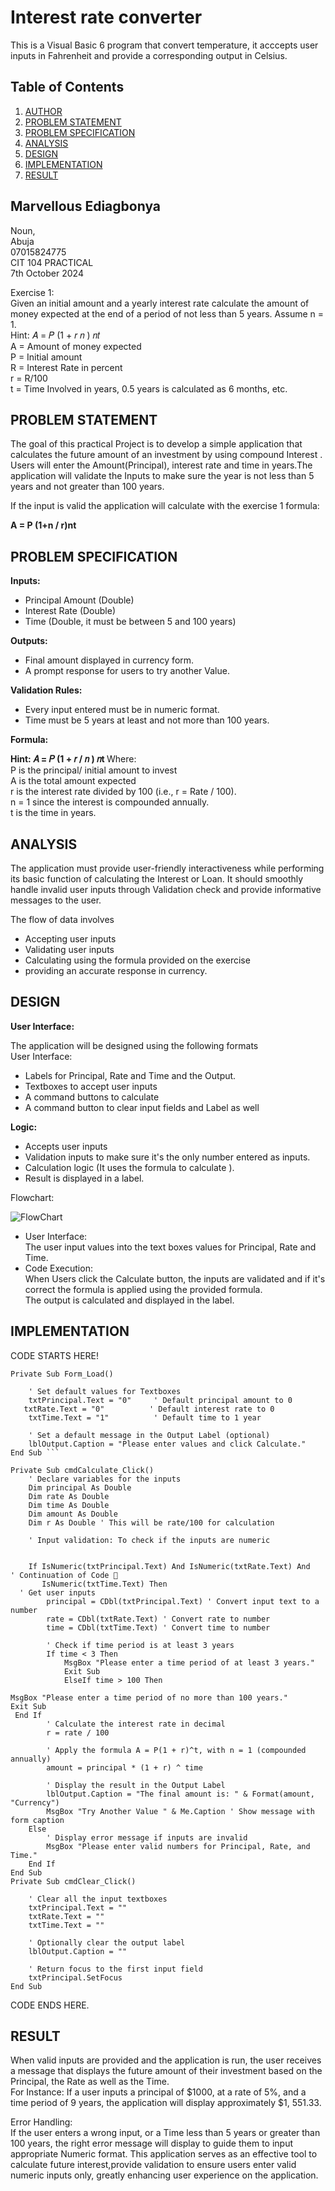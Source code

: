 # Interest rate converter

This is a Visual Basic  6 program that convert temperature, it acccepts user inputs in Fahrenheit and provide a corresponding output in Celsius.

 ## Table of Contents

1. [AUTHOR](#marvellous-ediagbonya)
1. [PROBLEM STATEMENT](#problem-statement)
2. [PROBLEM SPECIFICATION](#problem-specification)
3. [ANALYSIS](#analysis)
4. [DESIGN](#design)
5. [IMPLEMENTATION](#implementation)
5. [RESULT](#result)

## Marvellous Ediagbonya

Noun,  
Abuja  
07015824775  
CIT 104 PRACTICAL  
7th October 2024  

Exercise 1:   
 Given an initial amount and a yearly interest rate calculate the amount of money expected at the end of a period of not less than 5 years. Assume n = 1.   
Hint: 𝐴 = 𝑃 (1 + 𝑟 𝑛 ) 𝑛𝑡   
A = Amount of money expected   
P = Initial amount   
R = Interest Rate in percent   
r = R/100   
t = Time Involved in years, 0.5 years is calculated as 6 months, etc.   

## PROBLEM STATEMENT

The goal of this practical Project is to develop a simple application that calculates the future amount of an investment by using compound Interest . Users will enter the Amount(Principal), interest rate and time in years.The application will validate the Inputs to make sure the year is not less than 5 years and not greater than 100 years. 

If the input is valid the application will calculate with the exercise 1 formula:

<strong> A = P (1+n / r​)nt </strong>

## PROBLEM SPECIFICATION

<strong>Inputs: </strong>
- Principal Amount (Double)  
- Interest Rate (Double)  
- Time (Double, it must be between 5 and 100 years)
  
<strong>Outputs:</strong>

- Final amount displayed in currency form.  
- A prompt response for users  to try another Value.
  
<strong>Validation Rules:</strong>   


- Every input entered must be in numeric format.  
- Time must be 5 years at least and not more than 100 years.  

<strong>Formula:  </strong>
  
<strong> Hint: 𝐴 = 𝑃 (1 + 𝑟 / 𝑛 ) 𝑛t   </strong>
Where:  
P is the principal/ initial amount to invest  
A is the total amount expected  
r is the interest rate divided by 100 (i.e., r = Rate / 100).  
n = 1 since the interest is compounded annually.  
t is the time in years.  


## ANALYSIS

The application must provide user-friendly interactiveness while performing its basic function of calculating the Interest or Loan. It should smoothly handle invalid user inputs through Validation check and provide informative messages to the user.

The flow of data involves  
- Accepting user inputs 
- Validating user inputs
- Calculating using the formula provided on the exercise
-  providing an accurate response in currency.

## DESIGN

<strong>User Interface:</strong>  

The application will be designed using the following formats  
User Interface:   
- Labels for Principal, Rate and Time and the Output.  
- Textboxes to accept user inputs  
- A command buttons to calculate  
- A command  button to clear input fields and Label as well  

<strong>Logic:</strong>

- Accepts user inputs  
- Validation inputs to make sure it's the only number entered as inputs.  
- Calculation logic (It uses the formula to calculate ).  
- Result is displayed in a label.  

Flowchart: 

![FlowChart](https://github.com/marveeygoodlife/Interest-rate-converter/blob/main/images/Copy%20of%20Project%20proposal.jpg)

  


- User Interface:  
The user input values into the text boxes values for Principal, Rate and Time.  
- Code Execution:  
When Users click the Calculate button, the inputs are validated and if it's correct the formula is applied using the provided formula.    
 The output is calculated and displayed in the label.  

## IMPLEMENTATION

CODE STARTS HERE!  
```
Private Sub Form_Load()

    ' Set default values for Textboxes
    txtPrincipal.Text = "0"     ' Default principal amount to 0
   txtRate.Text = "0"          ' Default interest rate to 0
    txtTime.Text = "1"          ' Default time to 1 year

    ' Set a default message in the Output Label (optional)
    lblOutput.Caption = "Please enter values and click Calculate."
End Sub ```

Private Sub cmdCalculate_Click()
    ' Declare variables for the inputs
    Dim principal As Double
    Dim rate As Double
    Dim time As Double
    Dim amount As Double
    Dim r As Double ' This will be rate/100 for calculation

    ' Input validation: To check if the inputs are numeric


    If IsNumeric(txtPrincipal.Text) And IsNumeric(txtRate.Text) And  
' Continuation of Code 🔻
       IsNumeric(txtTime.Text) Then
  ' Get user inputs
        principal = CDbl(txtPrincipal.Text) ' Convert input text to a number
        rate = CDbl(txtRate.Text) ' Convert rate to number
        time = CDbl(txtTime.Text) ' Convert time to number

        ' Check if time period is at least 3 years
        If time < 3 Then
            MsgBox "Please enter a time period of at least 3 years."
            Exit Sub
            ElseIf time > 100 Then
            
MsgBox "Please enter a time period of no more than 100 years."
Exit Sub
 End If
        ' Calculate the interest rate in decimal
        r = rate / 100

        ' Apply the formula A = P(1 + r)^t, with n = 1 (compounded annually)
        amount = principal * (1 + r) ^ time

        ' Display the result in the Output Label
        lblOutput.Caption = "The final amount is: " & Format(amount, "Currency")
        MsgBox "Try Another Value " & Me.Caption ' Show message with form caption
    Else
        ' Display error message if inputs are invalid
        MsgBox "Please enter valid numbers for Principal, Rate, and Time."
    End If
End Sub
Private Sub cmdClear_Click()

    ' Clear all the input textboxes
    txtPrincipal.Text = ""
    txtRate.Text = ""
    txtTime.Text = ""
    
    ' Optionally clear the output label
    lblOutput.Caption = ""
    
    ' Return focus to the first input field
    txtPrincipal.SetFocus
End Sub
```
CODE ENDS HERE.


## RESULT

When valid inputs  are provided and the application is run, the user receives a message that displays the future amount of their investment based on the Principal, the Rate as well as the Time.   
For Instance: If a user inputs a principal of $1000, at a rate of 5%, and a time period of 9 years, the application will display approximately $1, 551.33.

 
Error Handling:   
If the user enters a wrong input, or a Time less than 5  years or greater than 100 years, the right error message will display to guide them to  input appropriate Numeric format.
This application serves as an effective tool to calculate future interest,provide validation to ensure users enter valid numeric inputs only, greatly enhancing user experience on the application.
